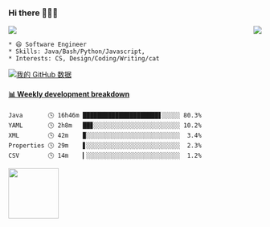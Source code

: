 ### Hi there 👋👋👋      
<p>  
  <a href="https://count.getloli.com/"><img src="https://count.getloli.com/get/@Xxpain"></a>
  <img src="https://weather-icon.journeyad.repl.co/@shanghai?v=1" align="right">
</p>

```
* 😄 Software Engineer
* Skills: Java/Bash/Python/Javascript, 
* Interests: CS, Design/Coding/Writing/cat
```

[![我的 GitHub 数据](https://github-readme-stats.vercel.app/api?username=Xxpain)]()
<!-- ![Lang](https://github-readme-stats.vercel.app/api/top-langs/?username=Xxpain&hide=ipynb,html&layout=compact) -->
 <!-- waka-box start -->
#### <a href="https://gist.github.com/eb4ecc800e460a494f8146b3d1bb974a" target="_blank">📊 Weekly development breakdown</a>
```text
Java       🕓 16h46m █████████████████████▋░░░░░ 80.3%
YAML       🕓 2h8m   ██▊░░░░░░░░░░░░░░░░░░░░░░░░ 10.2%
XML        🕓 42m    ▉░░░░░░░░░░░░░░░░░░░░░░░░░░  3.4%
Properties 🕓 29m    ▋░░░░░░░░░░░░░░░░░░░░░░░░░░  2.3%
CSV        🕓 14m    ▎░░░░░░░░░░░░░░░░░░░░░░░░░░  1.2%
```
<!-- Powered by https://github.com/YouEclipse/waka-box-go . -->
<!-- waka-box end -->
<a href="https://foojay.io/today/works-with-openjdk"><img align="left" src="https://github.com/foojayio/badges/raw/main/works_with_openjdk/Works-with-OpenJDK.png" width="100"></a>

